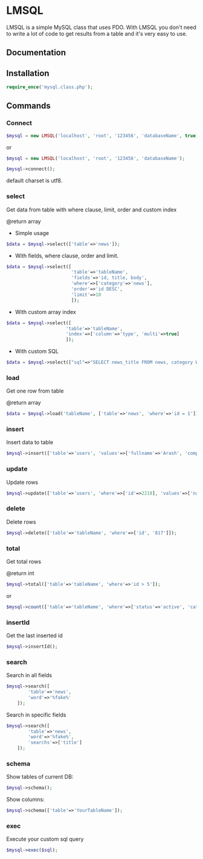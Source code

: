 # LMSQL
LMSQL is a simple MySQL class that uses PDO. With LMSQL you don't need to write a lot of code to get results from a table and it's very easy to use.


## Documentation

## Installation
```php
require_once('mysql.class.php');
```

## Commands
### Connect
```php
$mysql = new LMSQL('localhost', 'root', '123456', 'databaseName', true);
```
or
```php
$mysql = new LMSQL('localhost', 'root', '123456', 'databaseName');

$mysql->connect();
```
default charset is utf8.

### select
Get data from table with where clause, limit, order and custom index

@return array

- Simple usage
```php
$data = $mysql->select(['table'=>'news']);
```

- With fields, where clause, order and limit.
```php
$data = $mysql->select([
                        'table'=>'tableName', 
                        'fields'=>'id, title, body', 
                        'where'=>['category'=>'news'], 
                        'order'=>'id DESC', 
                        'limit'=>10
                        ]);
```

- With custom array index
```php
$data = $mysql->select([
                      'table'=>'tableName', 
                      'index'=>['column'=>'type', 'multi'=>true]
                      ]);
```

- With custom SQL
```php
$data = $mysql->select(["sql"=>"SELECT news_title FROM news, category WHERE news_category = category_id and category_type = 'active'"]);
```

### load
Get one row from table

@return array

```php
$data = $mysql->load('tableName', ['table'=>'news', 'where'=>'id = 1']);
```

### insert
Insert data to table

```php
$mysql->insert(['table'=>'users', 'values'=>['fullname'=>'Arash', 'company'=>'Leomoon']]);
```

### update
Update rows

```php
$mysql->update(['table'=>'users', 'where'=>['id'=>2218], 'values'=>['name'=>'Amin']]);
```

### delete
Delete rows

```php
$mysql->delete(['table'=>'tableName', 'where'=>['id', '817']]);
```

### total
Get total rows

@return int

```php
$mysql->total(['table'=>'tableName', 'where'=>'id > 5']);
```
or
```php
$mysql->count(['table'=>'tableName', 'where'=>['status'=>'active', 'category'=>'something']]);
```

### insertId
Get the last inserted id

```php
$mysql->insertId();
```
### search
Search in all fields
```php
$mysql->search([
        'table'=>'news',
        'word'=>'%fake%'
    ]);
```
Search in specific fields
```php
$mysql->search([
        'table'=>'news',
        'word'=>'%fake%',
        'searchs'=>['title']
    ]);
```

### schema
Show tables of current DB:

```php
$mysql->schema();
```
Show columns:
```php
$mysql->schema(['table'=>'YourTableName']);
```

### exec
Execute your custom sql query

```php
$mysql->exec($sql);
```
